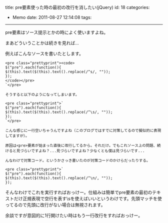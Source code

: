 title: pre要素使った時の最初の改行を消したい(jQuery)
id: 18
categories:
  - Memo
date: 2011-08-27 12:14:08
tags:
---

pre要素はソース提示とかの時によく使いますよね。

まあどういうことかは続きを見れば...

<!--more-->

例えばこんなソースを書いたとします。

    <pre class="prettyprint"><code>
    $("pre").each(function(){
    $(this).text($(this).text().replace(/^s/, ""));
    });
    </code></pre>
    `</pre>

    そうすると以下のようになってしまいます。

    <pre class="prettyprint">`
    $("pre").each(function(){
    $(this).text($(this).text().replace(/^\s/, ""));
    });
    `</pre>

    こんな感じに一行空いちゃうんですよね（このブログではすでに対策してるので擬似的に表現してますが）。

    原因は<pre>要素が始まった直後に改行してるから。それだけ。でもこれソース上の問題、続けると見づらいですよね？...見づらいですよね？少なくとも僕は見づらいです...

    んなわけで対策コード。というかさっき書いたのが対策コードのかけらだったりする。

    <pre class="prettyprint">`
    $("pre").each(function(){
    $(this).text($(this).text().replace(/^\n/, ""));
    });

そんなわけでこれを実行すればおっけー。仕組みは簡単でpre要素の最初のテキストだけ正規表現で空行を表す\sを使えばいいというわけです。先頭マッチを使ってるので先頭に改行がない場合は無視されます。

余談ですが意図的に1行開けたい時はもう一行改行をすればおっけー。